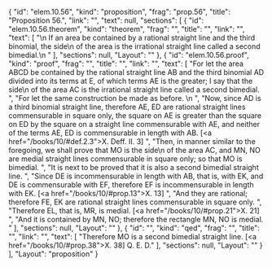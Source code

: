 {
  "id": "elem.10.56",
  "kind": "proposition",
  "frag": "prop.56",
  "title": "Proposition 56.",
  "link": "",
  "text": null,
  "sections": [
    {
      "id": "elem.10.56.theorem",
      "kind": "theorem",
      "frag": "",
      "title": "",
      "link": "",
      "text": [
        "\n       If an area be contained by a rational straight line and the third binomial, the <quote>side</quote>\n of the area is the irrational straight line called a second bimedial.\n      "
      ],
      "sections": null,
      "Layout": ""
    },
    {
      "id": "elem.10.56.proof",
      "kind": "proof",
      "frag": "",
      "title": "",
      "link": "",
      "text": [
        "For let the area ABCD be contained by the rational straight line AB and the third binomial AD divided into its terms at E, of which terms AE is the greater; I say that the <quote>side</quote>\n of the area AC is the irrational straight line called a second bimedial. ",
        "For let the same construction be made as before. \n      ",
        "Now, since AD is a third binomial straight line, therefore AE, ED are rational straight lines commensurable in square only, the square on AE is greater than the square on ED by the square on a straight line commensurable with AE, and neither of the terms AE, ED is commensurable in length with AB. [<a href=\"/books/10/#def.2.3\">X. Deff. II. 3</a>] ",
        "Then, in manner similar to the foregoing, we shall prove that MO is the <quote>side</quote>\n of the area AC, and MN, NO are medial straight lines commensurable in square only; so that MO is bimedial. ",
        "It is next to be proved that it is also a second bimedial straight line. ",
        "Since DE is incommensurable in length with AB, that is, with EK, and DE is commensurable with EF, therefore EF is incommensurable in length with EK. [<a href=\"/books/10/#prop.13\">X. 13</a>] ",
        "And they are rational; therefore FE, EK are rational straight lines commensurable in square only. ",
        "Therefore EL, that is, MR, is medial. [<a href=\"/books/10/#prop.21\">X. 21</a>] ",
        "And it is contained by MN, NO; therefore the rectangle MN, NO is medial. "
      ],
      "sections": null,
      "Layout": ""
    },
    {
      "id": "",
      "kind": "qed",
      "frag": "",
      "title": "",
      "link": "",
      "text": [
        "Therefore MO is a second bimedial straight line. [<a href=\"/books/10/#prop.38\">X. 38</a>] Q. E. D."
      ],
      "sections": null,
      "Layout": ""
    }
  ],
  "Layout": "proposition"
}
